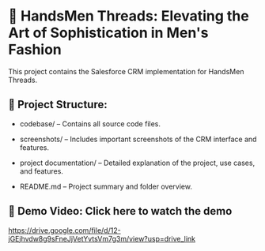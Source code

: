 # 📁 HandsMen Threads: Elevating the Art of Sophistication in Men's Fashion
This project contains the Salesforce CRM implementation for HandsMen Threads.

## 📂 Project Structure:
- codebase/ – Contains all source code files.

- screenshots/ – Includes important screenshots of the CRM interface and features.

- project documentation/ – Detailed explanation of the project, use cases, and features.

- README.md – Project summary and folder overview.

## 🎥 Demo Video: Click here to watch the demo
https://drive.google.com/file/d/12-jGEjhvdw8g9sFneJjVetYvtsVm7g3m/view?usp=drive_link
